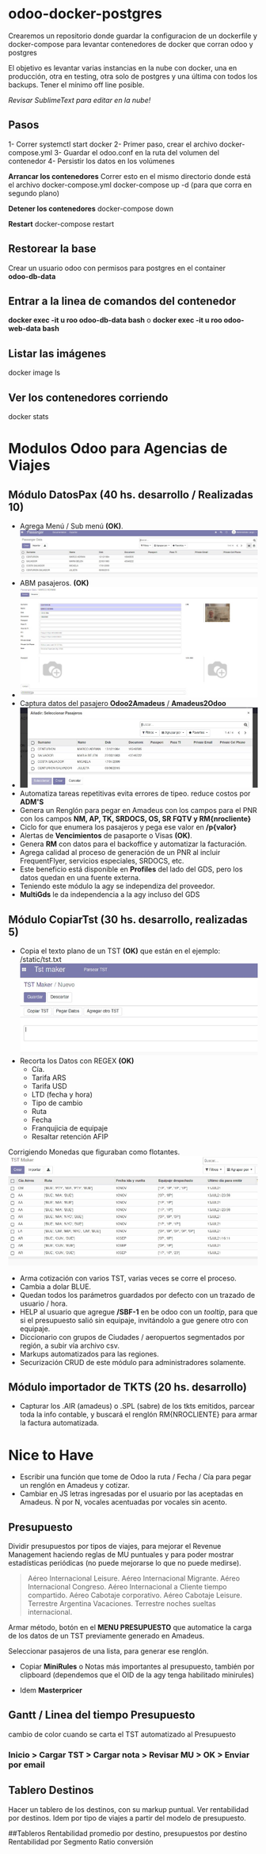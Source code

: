 # odoo-docker-postgres

Crearemos un repositorio donde guardar la configuracion de un dockerfile y docker-compose para levantar contenedores de docker que corran odoo y postgres

El objetivo es levantar varias instancias en la nube con docker, una en producción, otra en testing, otra solo de postgres y una última con todos los backups.  Tener el mínimo off line posible.

*Revisar SublimeText para editar en la nube!*


## Pasos
1- Correr systemctl start docker
2- Primer paso, crear el archivo docker-compose.yml
3- Guardar el odoo.conf en la ruta del volumen del contenedor
4- Persistir los datos en los volúmenes

**Arrancar los contenedores**
Correr esto en el mismo directorio donde está el archivo docker-compose.yml
docker-compose up -d (para que corra en segundo plano)

**Detener los contenedores**
docker-compose down 

**Restart**
docker-compose restart

## Restorear la base

Crear un usuario odoo con permisos para postgres en el container  
**odoo-db-data**

## Entrar a la linea de comandos del contenedor

**docker exec -it u roo odoo-db-data bash** 
o 
**docker exec -it u roo odoo-web-data bash** 

## Listar las imágenes
docker image ls

## Ver los contenedores corriendo
docker stats

# Modulos Odoo para Agencias de Viajes 

## Módulo DatosPax (40 hs. desarrollo / Realizadas 10)
- Agrega Menú / Sub menú **(OK)**.
![Menú datospax](/static/datospax1.jpg)
- ABM pasajeros. **(OK)**
- ![ABM datospax](/static/datospax2.jpg)
- Captura datos del pasajero **Odoo2Amadeus** / **Amadeus2Odoo** 
- ![copiar datospax para el PNR](/static/datospax3.jpg)
- Automatiza tareas repetitivas evita errores de tipeo.  reduce costos por **ADM'S**
- Genera un Renglón para pegar en Amadeus con los campos para el PNR con los campos **NM, AP, TK, SRDOCS, OS, SR FQTV y RM{nrocliente}**
- Ciclo for que enumera los pasajeros y pega ese valor en **/p{valor}**
- Alertas de **Vencimientos** de pasaporte o Visas **(OK)**.
- Genera **RM** con datos para el backoffice y automatizar la facturación.
- Agrega calidad al proceso de generación de un PNR al incluir FrequentFlyer, servicios especiales, SRDOCS, etc.
- Este beneficio está disponible en **Profiles** del lado del GDS, pero los datos quedan en una fuente externa.  
- Teniendo este módulo la agy se independiza del proveedor.
- **MultiGds** le da independencia a la agy incluso del GDS

## Módulo CopiarTst (30 hs. desarrollo, realizadas 5)
- Copia el texto plano de un TST **(OK)** que están en el ejemplo: /static/tst.txt
![Imagen del capturador del tst](/static/tst2.jpg)
- Recorta los Datos con REGEX **(OK)**
    + Cía. 
    + Tarifa ARS
    + Tarifa USD
    + LTD (fecha y hora)
    + Tipo de cambio
    + Ruta 
    + Fecha
    + Franqujicia de equipaje
    + Resaltar retención AFIP

Corrigiendo Monedas que figuraban como flotantes.
![Imagen TST Copiado](/static/tst1.jpg)
- Arma cotización con varios TST, varias veces se corre el proceso.
- Cambia a dolar BLUE.
- Quedan todos los parámetros guardados por defecto con un trazado de usuario / hora.
- HELP al usuario que agregue **/SBF-1** en be odoo con un *tooltip*, para que si el presupuesto salió sin equipaje, invitándolo a gue genere otro con equipaje.
- Diccionario con grupos de Ciudades / aeropuertos segmentados por región, a subir vía archivo csv.
- Markups automatizados para las regiones.
- Securización CRUD de este módulo para administradores solamente.

## Módulo importador de TKTS (20 hs. desarrollo)
- Capturar los .AIR (amadeus) o .SPL (sabre) de los tkts emitidos, parcear toda la info contable, y buscará el renglón RM{NROCLIENTE} para armar la factura automatizada. 

# Nice to Have
- Escribir una función que tome de Odoo la ruta / Fecha / Cía para pegar un renglón en Amadeus y cotizar.
- Cambiar en JS letras ingresadas por el usuario por las aceptadas en Amadeus. Ñ por N, vocales acentuadas por vocales sin acento.

## Presupuesto
Dividir presupuestos por tipos de viajes, para mejorar el Revenue Management haciendo reglas de MU puntuales y para poder mostrar estadísticas periódicas (no puede mejorarse lo que no puede medirse).

> Aéreo Internacional Leisure.
> Aéreo Internacional Migrante.
> Aéreo Internacional Congreso.
> Aéreo Internacional a Cliente tiempo compartido.
> Aéreo Cabotaje corporativo.
> Aéreo Cabotaje Leisure.
> Terrestre Argentina Vacaciones.
> Terrestre noches sueltas internacional.
 

Armar método, botón en el **MENU PRESUPUESTO** que automatice la carga de los datos de un TST previamente generado en Amadeus.  

Seleccionar pasajeros de una lista, para generar ese renglón.

- Copiar **MiniRules** o Notas más importantes al presupuesto, también por clipboard (dependemos que el OID de la agy tenga habilitado minirules)

- Idem **Masterpricer**

## Gantt / Linea del tiempo Presupuesto
cambio de color cuando se carta el TST automatizado al Presupuesto

### Inicio > Cargar TST > Cargar nota > Revisar MU > OK > Enviar por email


## Tablero Destinos
Hacer un tablero de los destinos, con su markup puntual.
Ver rentabilidad por destinos.
Idem por tipo de viajes a partir del modelo de presupuesto.

##Tableros
Rentabilidad promedio por destino, presupuestos por destino
Rentabilidad por Segmento
Ratio conversión




